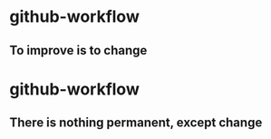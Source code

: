 
# github-workflow 
## To improve is to change

# github-workflow

## There is nothing permanent, except change
